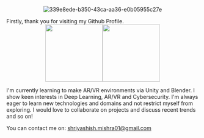<div align="center">
  
![339e8ede-b350-43ca-aa36-e0b05955c27e](https://user-images.githubusercontent.com/62511046/89133814-dbc38780-d53c-11ea-85f2-55846db78c1a.gif)

</div>
Firstly, thank you for visiting my Github Profile. 
<div align="center">
<img src= "https://user-images.githubusercontent.com/62511046/89132367-3eaf2180-d531-11ea-95f4-13c0f9111919.gif" width="150" align="center"><img src="https://user-images.githubusercontent.com/62511046/89132369-44a50280-d531-11ea-97f7-0578b74d42d0.gif" width="150" align="center">
</div>

I'm currently learning to make AR/VR environments via Unity and Blender. 
I show keen interests in Deep Learning, AR/VR and Cybersecurity.
I'm always eager to learn new technologies and domains and not restrict myself from exploring. 
I would love to collaborate on projects and discuss recent trends and so on!

You can contact me on: shriyashish.mishra01@gmail.com



